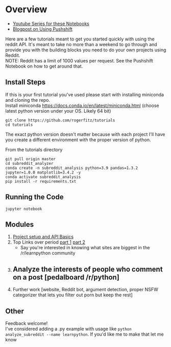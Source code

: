 # Overview
- [Youtube Series for these Notebooks](https://www.youtube.com/playlist?list=PLyaUV-CbtEoUZfv7eqZ9Fa_cBZPpWqWJR)  
- [Blogpost on Using Pushshift](https://www.ergosum.co/how-to-use-the-reddit-api-with-pushshift-to-bypass-api-limits/)  

Here are a few tutorials meant to get you started quickly with using the reddit API. It's meant to take no more than a weekend to go through and provide you with the building blocks you need to do your own projects using Reddit.  
NOTE: Reddit has a limit of 1000 values per request. See the Pushshift Notebook on how to get around that.
## Install Steps
If this is your first tutorial you've used please start with installing miniconda and cloning the repo.  
Install miniconda https://docs.conda.io/en/latest/miniconda.html (choose latest python version under your OS. Likely 64 bit)
```
git clone https://github.com/rogerfitz/tutorials
cd tutorials
```
The exact python version doesn't matter because with each project I'll have you create a different environment with the proper version of python.

From the tutorials directory
```
git pull origin master
cd subreddit_analyzer
conda create -n subreddit_analysis python=3.9 pandas=1.3.2 jupyter=1.0.0 matplotlib=3.4.2 -y
conda activate subreddit_analysis
pip install -r requirements.txt
```

## Running the Code
```
jupyter notebook
```

## Modules
1. [Project setup and API Basics](https://github.com/rogerfitz/tutorials/blob/master/subreddit_analysis/0_Setup.ipynb)
1. Top Links over period [part 1](https://github.com/rogerfitz/tutorials/blob/master/subreddit_analysis/1_Top_Links.ipynb) [part 2](https://github.com/rogerfitz/tutorials/blob/master/subreddit_analysis/2_Top_Links_with_Basic_Cleaning.ipynb)
   - Say you're interested in knowing what sites are biggest in the /r/learnpython community
1. Analyze the interests of people who comment on a post [pedalboard /r/python]
   - 
1. Further work [website, Reddit bot, argument detection, proper NSFW categorizer that lets you filter out porn but keep the rest]

## Other
Feedback welcome!  
I've considered adding a .py example with usage like `python analyze_subreddit --name learnpython`. If you'd like me to make that let me know
